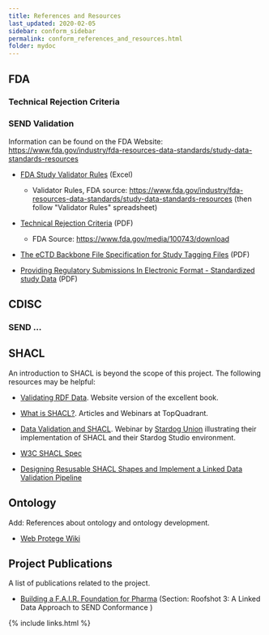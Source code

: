 ```yaml
---
title: References and Resources
last_updated: 2020-02-05
sidebar: conform_sidebar
permalink: conform_references_and_resources.html
folder: mydoc
---
```


## FDA
### Technical Rejection Criteria

### SEND Validation
Information can be found on the FDA Website: https://www.fda.gov/industry/fda-resources-data-standards/study-data-standards-resources

* [FDA Study Validator Rules](FDA/FDA-Validator-Rules.xlsx) (Excel)
   * Validator Rules, FDA source:  https://www.fda.gov/industry/fda-resources-data-standards/study-data-standards-resources  (then follow "Validator Rules" spreadsheet)
* [Technical Rejection Criteria](FDA/Technical-Rejection-Criteria-Final-v20190122.pdf)  (PDF)
   * FDA Source: https://www.fda.gov/media/100743/download

* [The eCTD Backbone File Specification for Study Tagging Files](FDA/STFV2-6-1.pdf)  (PDF)

* [Providing Regulatory Submissions In Electronic Format - Standardized study Data](FDA/ProvideRegSubInEleFormat-StandardizedStudyDataGuidance.pdf) (PDF)

## CDISC
### SEND ...


## SHACL
An introduction to SHACL is beyond the scope of this project. The following resources may be helpful:

* [Validating RDF Data](https://book.validatingrdf.com/). Website version of the excellent book.

* [What is SHACL?](https://www.topquadrant.com/technology/shacl/). Articles and Webinars at TopQuadrant.

* [Data Validation and SHACL](https://fetch.stardog.com/training-data-validation/). Webinar by [Stardog Union](https://www.stardog.com/) illustrating their implementation of SHACL and their Stardog Studio environment.
* [W3C SHACL Spec](https://www.w3.org/TR/shacl/)

* [Designing Resusable SHACL Shapes and Implement a Linked Data Validation Pipeline](https://journal.code4lib.org/articles/14711)


## Ontology
<font class='toBeAdded'>Add: References about ontology and ontology development.</font>

* [Web Protege Wiki](https://protegewiki.stanford.edu/wiki/WebProtege)

## Project Publications
<font class='toBeAdded'>A list of publications related to the project.</font>
* [Building a F.A.I.R. Foundation for Pharma](https://www.phusewiki.org/docs/2019%20Amsterdam/Papers_presentations/TT/TT%20Final%20Papers/TT01.pdf) (Section: Roofshot 3: A Linked Data Approach to SEND Conformance )


{% include links.html %}
